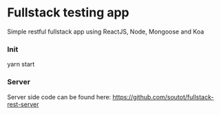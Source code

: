 # Fullstack testing app
Simple restful fullstack app using ReactJS, Node, Mongoose and Koa

### Init
yarn start

### Server
Server side code can be found here: https://github.com/soutot/fullstack-rest-server

